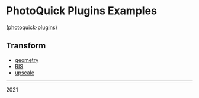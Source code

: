 # PhotoQuick Plugins Examples

([photoquick-plugins](https://github.com/ImageProcessing-ElectronicPublications/photoquick-plugins))

## Transform

* [geometry](./geometry)
* [RIS](./ris)
* [upscale](./upscale)

----

2021
